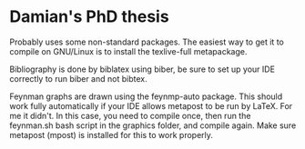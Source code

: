 # Damian's PhD thesis

Probably uses some non-standard packages.
The easiest way to get it to compile on GNU/Linux is to install the texlive-full metapackage.

Bibliography is done by biblatex using biber, be sure to set up your IDE correctly to run biber and not bibtex.

Feynman graphs are drawn using the feynmp-auto package.
This should work fully automatically if your IDE allows metapost to be run by LaTeX.
For me it didn't.
In this case, you need to compile once, then run the feynman.sh bash script in the graphics folder, and compile again.
Make sure metapost (mpost) is installed for this to work properly.
